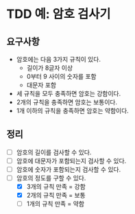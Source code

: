 # TDD 예: 암호 검사기

## 요구사항

- 암호에는 다음 3가지 규칙이 있다.
    - 길이가 8글자 이상
    - 0부터 9 사이의 숫자를 포함
    - 대문자 포함
- 세 규칙을 모두 충족하면 암호는 강함이다.
- 2개의 규칙을 충족하면 암호는 보통이다.
- 1개 이하의 규칙을 충족하면 암호는 약함이다.

## 정리

- [ ] 암호의 길이를 검사할 수 있다.
- [ ] 암호에 대문자가 포함되는지 검사할 수 있다.
- [ ] 암호에 숫자가 포함되는지 검사할 수 있다.
- [ ] 암호의 정도를 구할 수 있다.
    - [X] 3개의 규칙 만족 = 강함
    - [X] 2개의 규칙 만족 = 보통
    - [ ] 1개의 규칙 만족 = 약함
